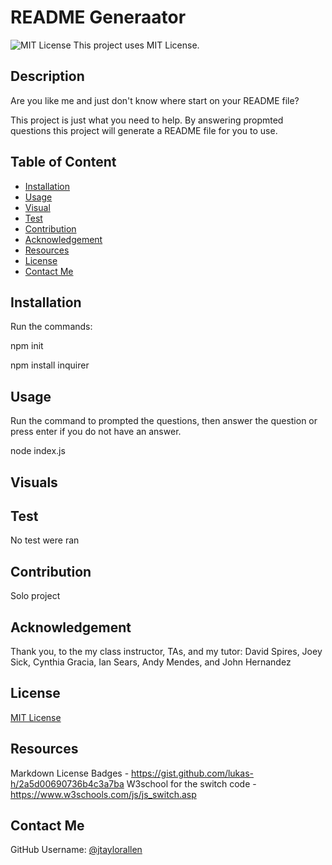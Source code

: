 # README Generaator
  ![MIT License](https://img.shields.io/apm/l/atomic-design-ui.svg?)
  This project uses MIT License.
  
  ## Description
  
  Are you like me and just don't know where start on your README file?

  This project is just what you need to help. By answering propmted questions this project will generate a README file for you to use.

  <!-- [URL] -->

  ## Table of Content
  
  * [Installation](#installation)  
  * [Usage](#usage)
  * [Visual](#visual)  
  * [Test](#test)
  * [Contribution](#contribution) 
  * [Acknowledgement](#acknowledgement)
  * [Resources](#resources)
  * [License](#license) 
  * [Contact Me](#contactme)  
  
  ## Installation
  
  Run the commands:  
  
  npm init

  npm install inquirer
  
  ## Usage
  
  Run the command to prompted the questions, then answer the question or press enter if you do not have an answer.  
  
  node index.js

  ## Visuals

  
  ## Test
  
  No test were ran
  
  ## Contribution

  Solo project

  ## Acknowledgement

  Thank you, to the my class instructor, TAs, and my tutor: David Spires, Joey Sick, Cynthia Gracia, Ian Sears, Andy Mendes, and John Hernandez

  ## License
  
  [MIT License](https://github.com/tterb/atomic-design-ui/blob/master/LICENSEs)

  ## Resources

   Markdown License Badges - https://gist.github.com/lukas-h/2a5d00690736b4c3a7ba
   W3school for the switch code - https://www.w3schools.com/js/js_switch.asp
  
  ## Contact Me
  
  GitHub Username: [@jtaylorallen](https://github.com/jtaylorallen)  
   
  